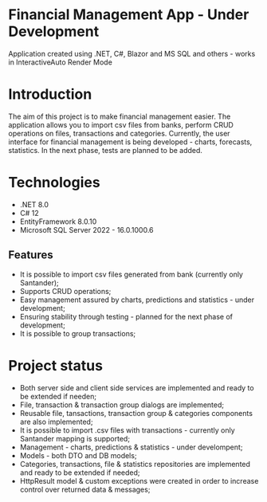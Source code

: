 # Financial Management App - Under Development
Application created using .NET, C#, Blazor and MS SQL and others - works in InteractiveAuto Render Mode

# Introduction
The aim of this project is to make financial management easier. The application allows you to import csv files from banks, perform CRUD operations on files, transactions and categories. 
Currently, the user interface for financial management is being developed - charts, forecasts, statistics. In the next phase, tests are planned to be added.

# Technologies
- .NET 8.0
- C# 12
- EntityFramework 8.0.10
- Microsoft SQL Server 2022 - 16.0.1000.6

## Features
- It is possible to import csv files generated from bank (currently only Santander);
- Supports CRUD operations;
- Easy management assured by charts, predictions and statistics - under development;
- Ensuring stability through testing - planned for the next phase of development;
- It is possible to group transactions;

# Project status
- Both server side and client side services are implemented and ready to be extended if needen;
- File, transaction & transaction group dialogs are implemented;
- Reusable file, tansactions, transaction group & categories components are also implemented;
- It is possible to import .csv files with transactions - currently only Santander mapping is supported;
- Management - charts, predictions & statistics - under develompent;
- Models - both DTO and DB models;
- Categories, transactions, file & statistics repositories are implemented and ready to be extended if needed;
- HttpResult model & custom exceptions were created in order to increase control over returned data & messages;
